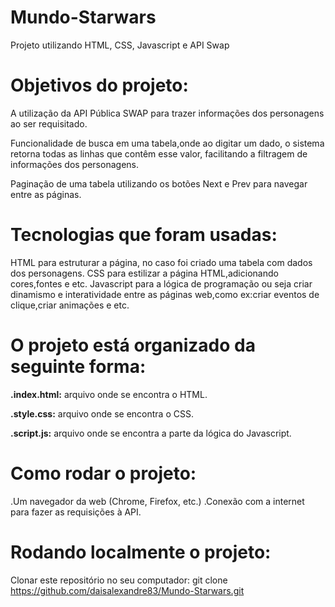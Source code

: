 # Mundo-Starwars
Projeto utilizando HTML, CSS, Javascript e API Swap

# Objetivos do projeto:

 A utilização da API Pública SWAP para trazer informações dos personagens ao ser requisitado.

Funcionalidade de busca em uma tabela,onde ao digitar um dado, o sistema retorna todas as linhas que contêm esse valor, facilitando a    filtragem de informações dos personagens.

Paginação de uma tabela utilizando os botões Next e Prev para navegar entre as páginas.

# Tecnologias que foram usadas:

HTML para estruturar a página, no caso foi criado uma tabela com dados dos personagens.
CSS para estilizar a página HTML,adicionando cores,fontes e etc.
Javascript para a lógica de programação ou seja criar dinamismo e interatividade entre as páginas web,como ex:criar eventos de clique,criar animações e etc.

# O projeto está organizado da seguinte forma:

**.index.html:** arquivo onde se encontra o HTML.

**.style.css:** arquivo onde se encontra o CSS.

**.script.js:** arquivo onde se encontra a parte da lógica do Javascript.

# Como rodar o projeto:
.Um navegador da web (Chrome, Firefox, etc.)
.Conexão com a internet para fazer as requisições à API.

# Rodando localmente o projeto:

Clonar este repositório no seu computador:
git clone https://github.com/daisalexandre83/Mundo-Starwars.git







